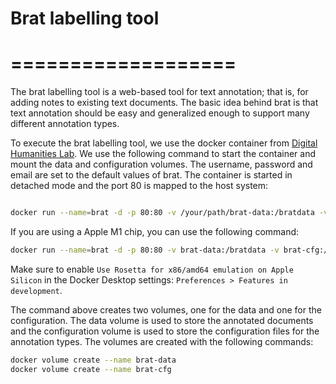 # Brat labelling tool
# ===================

The brat labelling tool is a web-based tool for text annotation; that is, for adding notes to existing text documents. The basic idea behind brat is that text annotation should be easy and generalized enough to support many different annotation types.

To execute the brat labelling tool, we use the docker container from [Digital Humanities Lab](https://hub.docker.com/r/dhlabbasel/brat). We use the following command to start the container and mount the data and configuration volumes. The username, password and email are set to the default values of brat. The container is started in detached mode and the port 80 is mapped to the host system:

```bash

docker run --name=brat -d -p 80:80 -v /your/path/brat-data:/bratdata -v /your/path/brat-cfg:/bratcfg -e BRAT_USERNAME=brat -e BRAT_PASSWORD=brat -e BRAT_EMAIL=brat@example.com dhlabbasel/brat

```

If you are using a Apple M1 chip, you can use the following command:

```bash
docker run --name=brat -d -p 80:80 -v brat-data:/bratdata -v brat-cfg:/bratcfg -e BRAT_USERNAME=brat -e BRAT_PASSWORD=brat -e BRAT_EMAIL=brat@example.com --platform linux/amd64 dhlabbasel/brat
```

Make sure to enable `Use Rosetta for x86/amd64 emulation on Apple Silicon` in the Docker Desktop settings: `Preferences > Features in development`.

The command above creates two volumes, one for the data and one for the configuration. The data volume is used to store the annotated documents and the configuration volume is used to store the configuration files for the annotation types. The volumes are created with the following commands:

```bash
docker volume create --name brat-data
docker volume create --name brat-cfg
``` 
